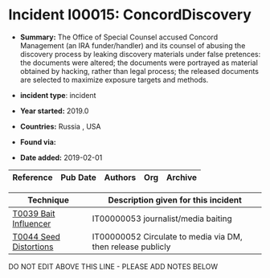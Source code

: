 # Incident I00015: ConcordDiscovery

* **Summary:** The Office of Special Counsel accused Concord Management (an IRA funder/handler) and its counsel of abusing the discovery process by leaking discovery materials under false pretences: the documents were altered; the documents were portrayed as material obtained by hacking, rather than legal process; the released documents are selected to maximize exposure targets and methods. 

* **incident type**: incident

* **Year started:** 2019.0

* **Countries:** Russia , USA

* **Found via:** 

* **Date added:** 2019-02-01


| Reference | Pub Date | Authors | Org | Archive |
| --------- | -------- | ------- | --- | ------- |

 

| Technique | Description given for this incident |
| --------- | ------------------------- |
| [T0039 Bait Influencer](../../generated_pages/techniques/T0039.md) | IT00000053 journalist/media baiting |
| [T0044 Seed Distortions](../../generated_pages/techniques/T0044.md) | IT00000052 Circulate to media via DM, then release publicly |


DO NOT EDIT ABOVE THIS LINE - PLEASE ADD NOTES BELOW